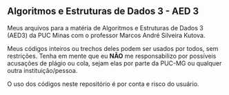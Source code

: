 ## Algoritmos e Estruturas de Dados 3 - AED 3

Meus arquivos para a matéria de Algoritmos e Estruturas de Dados 3 (AED3) da PUC Minas com o professor Marcos André Silveira Kutova.

Meus códigos inteiros ou trechos deles podem ser usados por todos, sem restrições. Tenha em mente que eu **NÃO** me responsabilizo por possíveis acusações de plágio ou cola, sejam elas por parte da PUC-MG ou qualquer outra instituição/pessoa.

O uso dos códigos neste repositório é por conta e risco do usuário.
